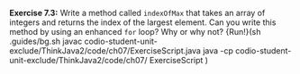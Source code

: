 **Exercise 7.3:**
Write a method called `indexOfMax` that takes an array of integers and returns the index of the largest element.
Can you write this method by using an enhanced `for` loop? Why or why not?
{Run!}(sh .guides/bg.sh javac codio-student-unit-exclude/ThinkJava2/code/ch07/ExerciseScript.java java -cp codio-student-unit-exclude/ThinkJava2/code/ch07/ ExerciseScript )
